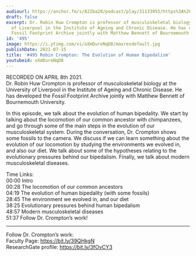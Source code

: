 ```yaml
---
audiourl: https://anchor.fm/s/822ba20/podcast/play/31133955/https%3A%2F%2Fd3ctxlq1ktw2nl.cloudfront.net%2Fstaging%2F2021-3-10%2F9020335c-d0f1-058e-ddf5-2a8027c88e3b.m4a
draft: false
excerpt: Dr. Robin Huw Crompton is professor of musculoskeletal biology at the University
  of Liverpool in the Institute of Ageing and Chronic Disease. He has developed the
  Fossil Footprint Archive jointly with Matthew Bennett of Bournemouth University.
id: '495'
image: https://i.ytimg.com/vi/oXmDureNqD8/maxresdefault.jpg
publishDate: 2021-07-15
title: '#495 Robin Crompton: The Evolution of Human Bipedalism'
youtubeid: oXmDureNqD8
---
```

<div class="timelinks">

RECORDED ON APRIL 8th 2021.  
Dr. Robin Huw Crompton is professor of musculoskeletal biology at the University of Liverpool in the Institute of Ageing and Chronic Disease. He has developed the Fossil Footprint Archive jointly with Matthew Bennett of Bournemouth University.

In this episode, we talk about the evolution of human bipedality. We start by talking about the locomotion of our common ancestor with chimpanzees, and go through some of the main steps in the evolution of our musculoskeletal system. During the conversation, Dr. Crompton shows some fossils to the camera. We discuss if we can learn something about the evolution of our locomotion by studying the environments we evolved in, and also our diet. We talk about some of the hypotheses relating to the evolutionary pressures behind our bipedalism. Finally, we talk about modern musculoskeletal diseases.

Time Links:  
<time>00:00</time> Intro  
<time>00:28</time> The locomotion of our common ancestors  
<time>04:19</time> The evolution of human bipedality (with some fossils)  
<time>28:45</time> The environment we evolved in, and our diet  
<time>38:25</time> Evolutionary pressures behind human bipedalism   
<time>48:57</time> Modern musculoskeletal diseases  
<time>51:37</time> Follow Dr. Crompton’s work!

---

Follow Dr. Crompton’s work:  
Faculty Page: https://bit.ly/39QHkgN  
ResearchGate profile: https://bit.ly/3fOvCY3
</div>

